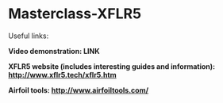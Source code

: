 # Masterclass-XFLR5

Useful links:

**Video demonstration: LINK**

**XFLR5 website (includes interesting guides and information): http://www.xflr5.tech/xflr5.htm**

**Airfoil tools: http://www.airfoiltools.com/**
